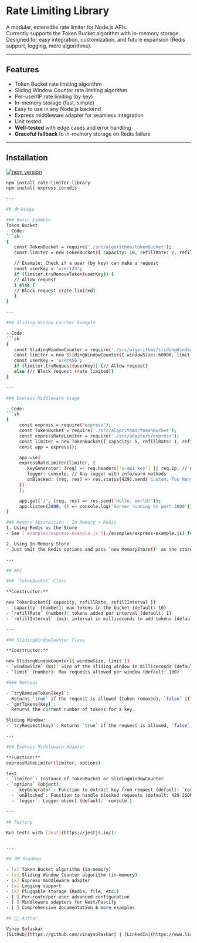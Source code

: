 # Rate Limiting Library

A modular, extensible rate limiter for Node.js APIs.  
Currently supports the Token Bucket algorithm with in-memory storage.  
Designed for easy integration, customization, and future expansion (Redis support, logging, more algorithms).

---

## Features

- Token Bucket rate limiting algorithm
- Sliding Window Counter rate limiting algorithm
- Per-user/IP rate limiting (by key)
- In-memory storage (fast, simple)
- Easy to use in any Node.js backend
- Express middleware adapter for seamless integration
- Unit tested
- **Well-tested** with edge cases and error handling
- **Graceful fallback** to in-memory storage on Redis failure

---

## Installation

[![npm version](https://img.shields.io/npm/v/rate-limiter-library.svg)](https://www.npmjs.com/package/rate-limiter-library)

```sh
npm install rate-limiter-library
npm install express ioredis

---

## 🛠️ Usage

### Basic Example
Token Bucket
- Code:
```sh 
{
   const TokenBucket = require('./src/algorithms/tokenBucket');
   const limiter = new TokenBucket({ capacity: 10, refillRate: 2, refillInterval: 1000 });

   // Example: Check if a user (by key) can make a request
   const userKey = 'user123';
   if (limiter.tryRemoveToken(userKey)) {
   // Allow request
   } else {
   // Block request (rate limited)
   }
}

---

### Sliding Window Counter Example

- Code: 
```sh
{
   const SlidingWindowCounter = require('./src/algorithms/slidingWindowCounter');
   const limiter = new SlidingWindowCounter({ windowSize: 60000, limit: 100 }); // 100 requests per minute
   const userKey = 'user456';
   if (limiter.tryRequest(userKey)) {// Allow request}
   else {// Block request (rate limited)}
}

---

### Express Middleware Usage

- Code:
```sh
{
     const express = require('express');
     const TokenBucket = require('./src/algorithms/tokenBucket');
     const expressRateLimiter = require('./src/adapters/express');
     const limiter = new TokenBucket({ capacity: 5, refillRate: 1, refillInterval: 1000 });
     const app = express();

     app.use(
     expressRateLimiter(limiter, {
        keyGenerator: (req) => req.headers['x-api-key'] || req.ip, // Custom key extraction
        logger: console, // Any logger with info/warn methods
        onBlocked: (req, res) => res.status(429).send('Custom: Too Many Requests'), // Custom block response
     })
     );

     app.get('/', (req, res) => res.send('Hello, world!'));
     app.listen(3000, () => console.log('Server running on port 3000'));
}

### Memory Abstraction - In Memory + Redis
1. Using Redis as the Store
- See [`examples/express-example.js`](./examples/express-example.js) for a complete example.

2. Using In-Memory Store
- Just omit the Redis options and pass `new MemoryStore()` as the store.

---

## API

### `TokenBucket` Class

**Constructor:**

new TokenBucket({ capacity, refillRate, refillInterval })
- `capacity` (number): max tokens in the bucket (default: 10)
- `refillRate` (number): tokens added per interval (default: 1)
- `refillInterval` (ms): interval in milliseconds to add tokens (default: 1000)

---

### SlidingWindowCounter Class

**Constructor:**

new SlidingWindowCounter({ windowSize, limit })
- `windowSize` (ms): Size of the sliding window in milliseconds (default: 60000)
- `limit` (number): Max requests allowed per window (default: 100)

#### Methods

- `tryRemoveToken(key)`:  
  Returns `true` if the request is allowed (token removed), `false` if rate limited.
- `getTokens(key)`:  
  Returns the current number of tokens for a key.

Sliding Window: 
- `tryRequest(key)`: Returns `true` if the request is allowed, `false` if rate limited.

---

### Express Middleware Adapter

**Function:**
expressRateLimiter(limiter, options)

text
- `limiter`: Instance of TokenBucket or SlidingWindowCounter
- `options` (object):
  - `keyGenerator`: Function to extract key from request (default: `req.ip`)
  - `onBlocked`: Function to handle blocked requests (default: 429 JSON)
  - `logger`: Logger object (default: `console`)

---

## Testing

Run tests with [Jest](https://jestjs.io/):


---

## 🗺️ Roadmap

- [x] Token Bucket algorithm (in-memory)
- [x] Sliding Window Counter algorithm (in-memory)
- [x] Express middleware adapter
- [x] Logging support
- [X] Pluggable storage (Redis, file, etc.)
- [ ] Per-route/per-user advanced configuration
- [ ] Middleware adapters for Nest/Fastify
- [ ] Comprehensive documentation & more examples

## 👨‍💻 Author

Vinay Solaskar  
[GitHub](https://github.com/vinaysolaskar) | [LinkedIn](https://www.linkedin.com/in/vinay-solaskar-a61b0125b/)
